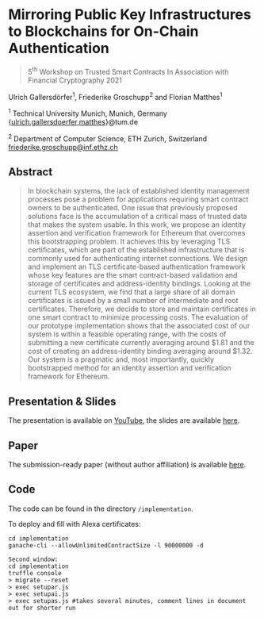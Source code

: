 # Mirroring Public Key Infrastructures to Blockchains for On-Chain Authentication
> 5<sup>th</sup> Workshop on Trusted Smart Contracts In Association with Financial Cryptography 2021

Ulrich Gallersdörfer<sup>1</sup>, Friederike Groschupp<sup>2</sup> and Florian Matthes<sup>1</sup>

<sup>1</sup> Technical University Munich, Munich, Germany
{[ulrich.gallersdoerfer](mailto:ulrich.gallersdoerfer@tum.de),[matthes](mailto:matthes@tum.de)}@tum.de

<sup>2</sup> Department of Computer Science, ETH Zurich, Switzerland
[friederike.groschupp@inf.ethz.ch](mailto:friederike.groschupp@inf.ethz.ch)



## Abstract
> In blockchain systems, the lack of established identity management processes pose a problem for applications requiring smart contract owners to be authenticated. One issue that previously proposed solutions face is the accumulation of a critical mass of trusted data that makes the system usable. In this work, we propose an identity assertion and verification framework for Ethereum that overcomes this bootstrapping problem. It achieves this by leveraging TLS certificates, which are part of the established infrastructure that is commonly used for authenticating internet connections. We design and implement an TLS certificate-based authentication framework whose key features are the smart contract-based validation and storage of certificates and address-identity bindings. Looking at the current TLS ecosystem, we find that a large share of all domain certificates is issued by a small number of intermediate and root certificates. Therefore, we decide to store and maintain certificates in one smart contract to minimize processing costs. The evaluation of our prototype implementation shows that the associated cost of our system is within a feasible operating range, with the costs of submitting a new certificate currently averaging around $1.81 and the cost of creating an address-identity binding averaging around $1.32. Our system is a pragmatic and, most importantly, quickly bootstrapped method for an identity assertion and verification framework for Ethereum.

## Presentation & Slides
The presentation is available on [YouTube](https://www.youtube.com/watch?v=eAd8-nQoaQ4), the slides are available [here](slides/slides.pdf).

## Paper
The submission-ready paper (without author affiliation) is available [here](https://fc21.ifca.ai/wtsc/WTSC21paper6.pdf).

## Code
The code can be found in the directory `/implementation`.

To deploy and fill with Alexa certificates: 
	
	cd implementation
	ganache-cli --allowUnlimitedContractSize -l 90000000 -d

	Second window:
	cd implementation
	truffle console
	> migrate --reset
	> exec setupar.js
	> exec setupai.js
	> exec setupas.js #takes several minutes, comment lines in document out for shorter run